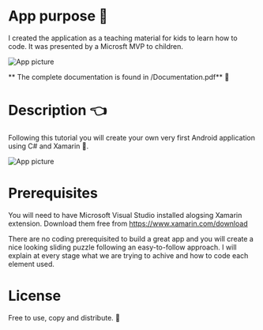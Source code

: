 # App purpose :electric_plug:
I created the application as a teaching material for kids to learn how to code. It was presented by a Microsft MVP to children.

![App picture](https://github.com/margiki/Xamarin-Sliding-Puzzle/blob/master/Pictures/Presented_in_schools.jpg)


** The complete documentation is found in /Documentation.pdf** :book:

# Description :point_left:
Following this tutorial you will create your own very first Android application using C# and Xamarin :rocket:.  

![App picture](https://github.com/margiki/Xamarin-Sliding-Puzzle/blob/master/Pictures/Screenshot.jpg)

# Prerequisites
You will need to have Microsoft Visual Studio installed alogsing Xamarin extension. 
Download them free from https://www.xamarin.com/download

There are no coding prerequisited to build a great app and you will create a nice looking sliding puzzle following an easy-to-follow approach. I will explain at every stage what we are trying to achive and how to code each element used.

# License 
Free to use, copy and distribute. :money_with_wings:

